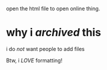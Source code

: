 open the html file to open online thing.

# why i _archived_ this
i do _not_ want people to add files

Btw, i _LOVE_ formatting!

